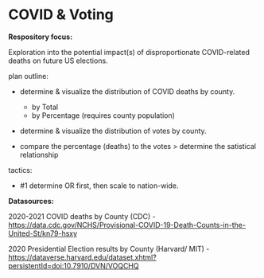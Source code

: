 # COVID & Voting


**Respository focus:**

Exploration into the potential impact(s) of disproportionate COVID-related deaths on future US elections.

plan outline:
 - determine & visualize the distribution of COVID deaths by county.
     - by Total
     - by Percentage (requires county population)
 - determine & visualize the distribution of votes by county.
 
 - compare the percentage (deaths) to the votes > determine the satistical relationship
 
tactics:
- #1 determine OR first, then scale to nation-wide.


**Datasources:**

2020-2021 COVID deaths by County (CDC) - 
https://data.cdc.gov/NCHS/Provisional-COVID-19-Death-Counts-in-the-United-St/kn79-hsxy

2020 Presidential Election results by County (Harvard/ MIT) - 
https://dataverse.harvard.edu/dataset.xhtml?persistentId=doi:10.7910/DVN/VOQCHQ
